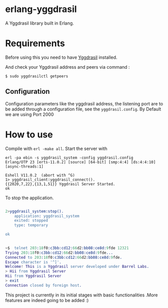 # erlang-yggdrasil


A Yggdrasil library built in Erlang.


# Requirements

Before using this you need to have [Yggdrasil](https://yggdrasil-network.github.io/installation.html) installed.


And check your Yggdrasil address and peers via command : 

```
$ sudo yggdrasilctl getpeers
```

## Configuration

Configuration parameters like the yggdrasil address, the listening port are to be added through a configuration file, see the	`yggdrasil.config`.
By Default we are using Port 2000


# How to use

Compile with `erl -make all`. Start the server with

```
erl -pa ebin -s yggdrasil_system -config yggdrasil.config
Erlang/OTP 23 [erts-11.0.2] [source] [64-bit] [smp:4:4] [ds:4:4:10] [async-threads:1]

Eshell V11.0.2  (abort with ^G)
1> yggdrasil_client:yggdrasil_connect().
{{2020,7,22},{13,1,51}} Yggdrasil Server Started.
ok
```
To stop the application.

```erlang

2>yggdrasil_system:stop().   
    application: yggdrasil_system
    exited: stopped
    type: temporary

ok                                                       
  
```

```erlang
~$  telnet 203:18f0:c3bb:cd12:66d2:bb08:ce8d:9fde 12321
Trying 203:18f0:c3bb:cd12:66d2:bb08:ce8d:9fde...
Connected to 203:18f0:c3bb:cd12:66d2:bb08:ce8d:9fde.
Escape character is '^]'.
Welcome! This is a Yggdrasil server developed under Barrel Labs.
> Hii from Yggdrasil Server
Hii from Yggdrasil Server
> exit
Connection closed by foreign host.


```

This project is currently in its initial stages with basic functionalities .More features are indeed going to be added :)
